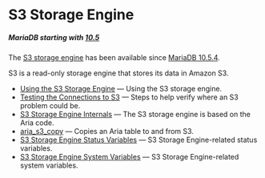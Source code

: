 # S3 Storage Engine

##### MariaDB starting with [10.5](/kb/en/what-is-mariadb-105/)

The [S3 storage engine](/columns-storage-engines-and-plugins/storage-engines/s3-storage-engine/) has been available since [MariaDB 10.5.4](/kb/en/mariadb-1054-release-notes/).

S3 is a read-only storage engine that stores its data in Amazon S3.

- [Using the S3 Storage Engine](/columns-storage-engines-and-plugins/storage-engines/s3-storage-engine/using-the-s3-storage-engine/) — Using the S3 storage engine.
- [Testing the Connections to S3](/columns-storage-engines-and-plugins/storage-engines/s3-storage-engine/testing-the-connections-to-s3/) — Steps to help verify where an S3 problem could be.
- [S3 Storage Engine Internals](/columns-storage-engines-and-plugins/storage-engines/s3-storage-engine/s3-storage-engine-internals/) — The S3 storage engine is based on the Aria code.
- [aria_s3_copy](/columns-storage-engines-and-plugins/storage-engines/s3-storage-engine/aria_s3_copy/) — Copies an Aria table to and from S3.
- [S3 Storage Engine Status Variables](/columns-storage-engines-and-plugins/storage-engines/s3-storage-engine/s3-storage-engine-status-variables/) — S3 Storage Engine-related status variables.
- [S3 Storage Engine System Variables](/columns-storage-engines-and-plugins/storage-engines/s3-storage-engine/s3-storage-engine-system-variables/) — S3 Storage Engine-related system variables.
